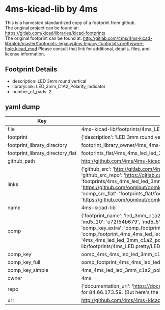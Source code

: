 # 4ms-kicad-lib by 4ms  
This is a harvested standardized copy of a footprint from github.  
The original project can be found at:  
https://gitlab.com/kicad/libraries/kicad-footprints  
The original footprint can be found at:
http://gitlab.com/4ms/4ms-kicad-lib/blob/master/footprints-legacy/4ms-legacy-footprints.pretty/wire-hole.kicad_mod
Please consult that link for additional, details, files, and license information.  
## Footprint Details
* description: LED 3mm round vertical  
* libraryLink: LED_3mm_C1A2_Polarity_Indicator  
* number_of_pads: 2  
## yaml dump  
| Key | Value |  
| --- | --- |  
| file | 4ms-kicad-lib/footprints/4ms_LED.pretty/LED_3mm_C1A2_Polarity_Indicator.kicad_mod |  
| footprint | {'description': 'LED 3mm round vertical', 'libraryLink': 'LED_3mm_C1A2_Polarity_Indicator', 'number_of_pads': 2} |  
| footprint_library_directory | footprint_library_owner/4ms_4ms-kicad-lib |  
| footprint_library_directory_flat | footprints_flat/4ms_4ms_led_led_3mm_c1a2_polarity_indicator/working |  
| github_path | http://github.com/4ms/4ms-kicad-lib/blob/master/footprints/4ms_LED.pretty/LED_3mm_C1A2_Polarity_Indicator.kicad_mod |  
| links | {'github_src': 'http://gitlab.com/4ms/4ms-kicad-lib/blob/master/footprints-legacy/4ms-legacy-footprints.pretty/wire-hole.kicad_mod', 'github_src_repo': 'https://gitlab.com/kicad/libraries/kicad-footprints', 'oomp_bot': 'footprints/4ms_4ms_led_led_3mm_c1a2_polarity_indicator/working', 'oomp_bot_github': 'https://github.com/oomlout/oomlout_oomp_footprint_bot/tree/main/footprints/4ms_4ms_led_led_3mm_c1a2_polarity_indicator/working', 'oomp_src_flat': 'footprints_flat/footprints_flat/4ms_4ms_led_led_3mm_c1a2_polarity_indicator/working', 'oomp_src_flat_github': 'https://github.com/oomlout/oomlout_oomp_footprint_src/tree/main/footprints_flat/4ms_4ms_led_led_3mm_c1a2_polarity_indicator/working'} |  
| name | 4ms-kicad-lib |  
| oomp | {'footprint_name': 'led_3mm_c1a2_polarity_indicator', 'library_name': '4ms_led', 'md5': 'e72f54b67951600c7ae8de14bca84c60', 'md5_10': 'e72f54b679', 'md5_5': 'e72f5', 'md5_6': 'e72f54', 'oomp_key': 'oomp_4ms_4ms_led_led_3mm_c1a2_polarity_indicator', 'oomp_key_extra': 'oomp_footprint_4ms_4ms_led_led_3mm_c1a2_polarity_indicator', 'oomp_key_full': 'oomp_footprint_4ms_4ms_led_led_3mm_c1a2_polarity_indicator_e72f54', 'oomp_key_simple': '4ms_4ms_led_led_3mm_c1a2_polarity_indicator', 'original_filename': '4ms-kicad-lib/footprints/4ms_LED.pretty/LED_3mm_C1A2_Polarity_Indicator.kicad_mod', 'owner_name': '4ms'} |  
| oomp_key | oomp_4ms_4ms_led_led_3mm_c1a2_polarity_indicator |  
| oomp_key_full | oomp_footprint_4ms_4ms_led_led_3mm_c1a2_polarity_indicator |  
| oomp_key_simple | 4ms_4ms_led_led_3mm_c1a2_polarity_indicator |  
| owner | 4ms |  
| repo | {'documentation_url': 'https://docs.github.com/rest/overview/resources-in-the-rest-api#rate-limiting', 'message': "API rate limit exceeded for 84.66.173.59. (But here's the good news: Authenticated requests get a higher rate limit. Check out the documentation for more details.)"} |  
| url | http://github.com/4ms/4ms-kicad-lib |  

